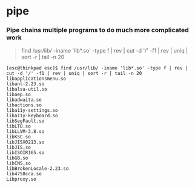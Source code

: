 # pipe

### Pipe chains multiple programs to do much more complicated work

> find /usr/lib/ -iname 'lib*.so' -type f | rev | cut -d '/' -f1 | rev | uniq | sort -r | tail -n 20

```
[esc@thinkpad esc]$ find /usr/lib/ -iname 'lib*.so' -type f | rev | cut -d '/' -f1 | rev | uniq | sort -r | tail -n 20
libapplicationsmenu.so
libanl-2.23.so
libalsa-util.so
libaep.so
libadwaita.so
libactions.so
liba11y-settings.so
liba11y-keyboard.so
libSegFault.so
libLTO.so
libLLVM-3.8.so
libKSC.so
libJISX0213.so
libJIS.so
libISOIR165.so
libGB.so
libCNS.so
libBrokenLocale-2.23.so
lib4758cca.so
Libproxy.so
```
